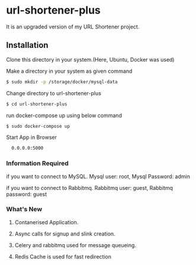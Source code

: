 # url-shortener-plus
It is an upgraded version of my URL Shortener project.
## Installation

Clone this directory in your system.(Here, Ubuntu, Docker was used)

Make a directory in your system as given command

```bash
$ sudo mkdir -p /storage/docker/mysql-data
```

Change directory to url-shortener-plus 

```bash
$ cd url-shortener-plus
```
run docker-compose up using below command

```bash
$ sudo docker-compose up 
```

Start App in Browser

```bash
  0.0.0.0:5000
```

### Information Required

if you want to connect to MySQL. Mysql user: root, Mysql Password: admin

if you want to connect to Rabbitmq. Rabbitmq user: guest, Rabbitmq password: guest
### What's New

1. Contanerised Application.

2. Async calls for signup and slink creation.

3. Celery and rabbitmq used for message queueing.

4. Redis Cache is used for fast redirection